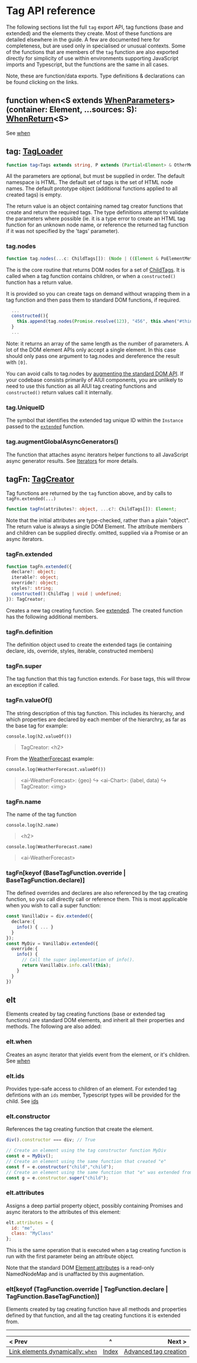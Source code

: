 
# Tag API reference

The following sections list the full `tag` export API, tag functions (base and extended) and the elements they create. Most of these functions are detailed elsewhere in the guide. A few are documented here for completeness, but are used only in specialised or unusual contexts. Some of the functions that are members of the `tag` function are also exported directly for simplicity of use within environments supporting JavaScript imports and Typescript, but the functions are the same in all cases.

Note, these are function/data exports. Type definitions & declarations can be found clicking on the links.

## function when&lt;S extends [WhenParameters](https://github.com/MatAtBread/AI-UI/blob/main/module/esm/when.d.ts#L2)&gt;(container: Element, ...sources: S): [WhenReturn](https://github.com/MatAtBread/AI-UI/blob/main/module/esm/when.d.ts#L5)&lt;S&gt;
See [when](./when.md)

## tag: [TagLoader](https://github.com/MatAtBread/AI-UI/blob/main/module/esm/ai-ui.d.ts#L11)
```typescript
function tag<Tags extends string, P extends (Partial<Element> & OtherMembers)>(nameSpace: string, tags: Tags[], prototypes?: P): Record<string, TagCreator<P & PoElementMethods & Element>>;
```
All the parameters are optional, but must be supplied in order. The default namespace is HTML. The default set of tags is the set of HTML node names. The default prototype object (additional functions applied to all created tags) is empty.

The return value is an object containing named tag creator functions that create and return the required tags. The type definitions attempt to validate the parameters where possible (ie. it is a type error to create an HTML tag function for an unknown node name, or reference the returned tag function if it was not specified by the 'tags' parameter).

### tag.nodes
```typescript
function tag.nodes(...c: ChildTags[]): (Node | ((Element & PoElementMethods)))[];
```
The is the core routine that returns DOM nodes for a set of [ChildTags](https://github.com/MatAtBread/AI-UI/blob/main/module/esm/tags.d.ts#L2). It is called when a tag function contains children, or when a `constructed()` function has a return value.

It is provided so you can create tags on demand without wrapping them in a tag function and then pass them to standard DOM functions, if required.
```javascript
  ...
  constructed(){
    this.append(tag.nodes(Promise.resolve(123), "456", this.when("#thing")(_ => "Thing")));
  }
  ...
```
Note: it returns an array of the same length as the number of parameters. A lot of the DOM element APIs only accept a single element. In this case should only pass one argument to tag.nodes and dereference the result with `[0]`.

You can avoid calls to tag.nodes by [augmenting the standard DOM API](./augment-dom-api.md). If your codebase consists primarily of AIUI components, you are unlikely to need to use this function as all AIUI tag creating functions and `constructed()` return values call it internally.

### tag.UniqueID
The symbol that identifies the extended tag unique ID within the `Instance` passed to the [`extended`](./instance.md) function.

### tag.augmentGlobalAsyncGenerators()
The function that attaches async iterators helper functions to all JavaScript async generator results. See [Iterators](./iterators.md) for more details.

## tagFn: [TagCreator](https://github.com/MatAtBread/AI-UI/blob/v0.10.16/module/esm/tags.d.ts#L112)
Tag functions are returned by the `tag` function above, and by calls to `tagFn.extended(...)`
```typescript
function tagFn(attributes?: object, ...c?: ChildTags[]): Element;
```
Note that the initial attributes are type-checked, rather than a plain "object". The return value is always a single DOM Element. The attribute members and children can be supplied directly. omitted, supplied via a Promise or an async iterators.

### tagFn.extended
```typescript
function tagFn.extended({
  declare?: object;
  iterable?: object;
  override?: object;
  styles?: string;
  constructed():ChildTag | void | undefined;
}): TagCreator;
```
Creates a new tag creating function. See [extended](./extended.md).
The created function has the following additional members.

### tagFn.definition
The definition object used to create the extended tags (ie containing declare, ids, override, styles, iterable, constructed members)

### tagFn.super
The tag function that this tag function extends. For base tags, this will throw an exception if called.

### tagFn.valueOf()
The string description of this tag function. This includes its hierarchy, and which properties are declared by each member of the hierarchry, as far as the base tag for example:

`console.log(h2.valueOf())`
> TagCreator: &lt;h2&gt;

From the [WeatherForecast](./examples/ts/weather.ts) example:

`console.log(WeatherForecast.valueOf())`
> &lt;ai-WeatherForecast&gt;: {geo}
>   ↪ &lt;ai-Chart&gt;: {label, data}
>   ↪ TagCreator: &lt;img&gt;

### tagFn.name
The name of the tag function

`console.log(h2.name)`
> &lt;h2&gt;

`console.log(WeatherForecast.name)`
> &lt;ai-WeatherForecast&gt;

### tagFn[keyof (BaseTagFunction.override | BaseTagFunction.declare)]
The defined overrides and declares are also referenced by the tag creating function, so you call directly call or reference them. This is most applicable when you wish to call a super function:
```typescript
const VanillaDiv = div.extended({
  declare:{
    info() { ... }
  }
});
const MyDiv = VanillaDiv.extended({
  override:{
    info() {
      // Call the super implementation of info().
      return VanillaDiv.info.call(this);
    }
  }
})
```

## elt
Elements created by tag creating functions (base or extended tag functions) are standard DOM elements, and inherit all their properties and methods. The following are also added:

### elt.when
Creates an async iterator that yields event from the element, or it's children. See [when](./when.md)

### elt.ids
Provides type-safe access to children of an element. For extended tag defintions with an `ids` member, Typescript types will be provided for the child. See [ids](./ids.md)

### elt.constructor
References the tag creating function that create the element.

```javascript
div().constructor === div; // True

// Create an element using the tag constructor function MyDiv
const e = MyDiv();
// Create an element using the same function that created "e"
const f = e.constructor("child","child");
// Create an element using the same function that "e" was extended from
const g = e.constructor.super("child");
```

### elt.attributes
Assigns a deep partial property object, possibly containing Promises and async iterators to the attributes of this element:
```javascript
elt.attributes = {
  id: "me",
  class: "MyClass"
};
```
This is the same operation that is executed when a tag creating function is run with the first parameter being an attribute object.

Note that the standard DOM [Element attributes](https://developer.mozilla.org/en-US/docs/Web/API/Element/attributes) is a read-only NamedNodeMap and is unaffacted by this augmentation.

### elt[keyof (TagFunction.override | TagFunction.declare | TagFunction.BaseTagFunction)]
Elements created by tag creating function have all methods and properties defined by that function, and all the tag creating functions it is extended from.


____

| < Prev | ^ |  Next > |
|:-------|:-:|--------:|
| [Link elements dynamically: `when`](./when.md) | [Index](./index.md) | [Advanced tag creation](./tag-creation.md) |
